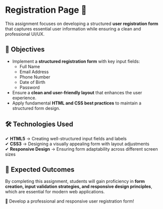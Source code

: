 # Registration Page 📝

This assignment focuses on developing a structured **user registration form** that captures essential user information while ensuring a clean and professional UI/UX.

## 📌 Objectives

- Implement a **structured registration form** with key input fields:
  - Full Name
  - Email Address
  - Phone Number
  - Date of Birth
  - Password
- Ensure a **clean and user-friendly layout** that enhances the user experience.
- Apply fundamental **HTML and CSS best practices** to maintain a structured form design.

## 🛠 Technologies Used

✔ **HTML5** → Creating well-structured input fields and labels  
✔ **CSS3** → Designing a visually appealing form with layout adjustments  
✔ **Responsive Design** → Ensuring form adaptability across different screen sizes

## 🎯 Expected Outcomes

By completing this assignment, students will gain proficiency in **form creation, input validation strategies, and responsive design principles**, which are essential for modern web applications.

🚀 Develop a professional and responsive user registration form!
